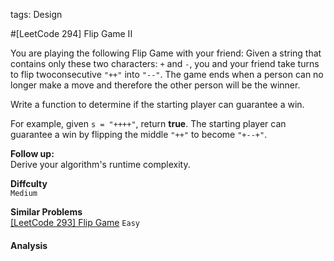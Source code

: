 tags: Design

#[LeetCode 294] Flip Game II

You are playing the following Flip Game with your friend: Given a string that contains only 
these two characters: `+` and `-`, you and your friend take turns to flip twoconsecutive `"++"` into `"--"`.
The game ends when a person can no longer make a move and therefore the other person will be the winner.

Write a function to determine if the starting player can guarantee a win.

For example, given `s = "++++"`, return **true**. The starting player can guarantee a win by flipping the middle `"++"` to become `"+--+"`.

**Follow up:**  
Derive your algorithm's runtime complexity.

**Diffculty**  
`Medium`

**Similar Problems**  
[[LeetCode 293] Flip Game]() `Easy`


#### Analysis


